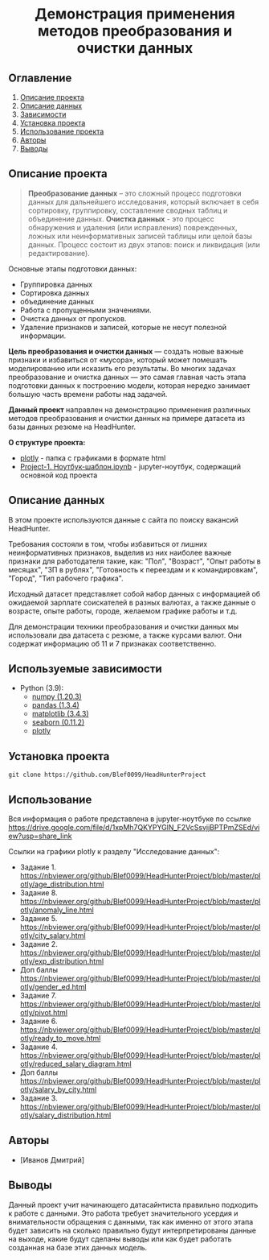 
# <center> Демонстрация применения методов преобразования и очистки данных </center>
## Оглавление
1. [Описание проекта](#Описание-проекта)
2. [Описание данных](#Описание-данных)
3. [Зависимости](#Используемые-зависимости)
4. [Установка проекта](#Установка-проекта)
5. [Использование проекта](#Использование)
6. [Авторы](#Авторы)
7. [Выводы](Использование-проекта)

## Описание проекта

> **Преобразование данных** – это сложный процесс подготовки данных для дальнейшего исследования, который включает в себя сортировку, группировку, составление сводных таблиц и объединение данных.
**Очистка данных** - это процесс обнаружения и удаления (или исправления) поврежденных, ложных или неинформативных записей таблицы или целой базы данных. Процесс состоит из двух этапов: поиск и ликвидация (или редактирование).

Основные этапы подготовки данных:
* Группировка данных
* Сортировка данных
* объединение данных
* Работа с пропущенными значениями.
* Очистка данных от пропусков.
* Удаление признаков и записей, которые не несут полезной информации.

**Цель преобразования и очистки данных** — создать новые важные признаки и избавиться от «мусора», который может помешать моделированию или исказить его результаты. Во многих задачах преобразование и очистка данных — это самая главная часть этапа подготовки данных к построению модели, которая нередко занимает большую часть времени работы над задачей.


**Данный проект** направлен на демонстрацию применения различных методов преобразования и очистки данных на примере датасета из базы данных резюме на HeadHunter.

**О структуре проекта:**
* [plotly](.\plotly) - папка с графиками в формате html
* [Project-1. Ноутбук-шаблон.ipynb](.\Project-1.Ноутбук-шаблон.ipynb) - jupyter-ноутбук, содержащий основной код проекта 


## Описание данных
В этом проекте используются данные с сайта по поиску вакансий HeadHunter. 

Требования состояли в том, чтобы избавиться от лишних неинформативных признаков, выделив из них наиболее важные признаки для работодателя такие, как: "Пол", "Возраст", "Опыт работы в месяцах", "ЗП в рублях", "Готовность к переездам и к командировкам", "Город", "Тип рабочего графика". 

Исходный датасет представляет собой набор данных с информацией об ожидаемой зарплате соискателей в разных валютах, а также данные о возрасте, опыте работы, городе, желаемом графике работы и т.д.

Для демонстрации техники преобразования и очистки данных мы использовали два датасета с резюме, а также курсами валют. Они содержат информацию об 11 и 7 признаках соответственно. 

## Используемые зависимости
* Python (3.9):
    * [numpy (1.20.3)](https://numpy.org)
    * [pandas (1.3.4)](https://pandas.pydata.org)
    * [matplotlib (3.4.3)](https://matplotlib.org)
    * [seaborn (0.11.2)](https://seaborn.pydata.org)
    * [plotly](https://plotly.com/)

## Установка проекта

```
git clone https://github.com/Blef0099/HeadHunterProject
```

## Использование
Вся информация о работе представлена в jupyter-ноутбуке по ссылке https://drive.google.com/file/d/1xpMh7QKYPYGlN_F2VcSsvjjBPTPmZSEd/view?usp=share_link

Ссылки на графики plotly к разделу "Исследование данных":
* Задание 1. https://nbviewer.org/github/Blef0099/HeadHunterProject/blob/master/plotly/age_distribution.html
* Задание 8. https://nbviewer.org/github/Blef0099/HeadHunterProject/blob/master/plotly/anomaly_line.html
* Задание 5. https://nbviewer.org/github/Blef0099/HeadHunterProject/blob/master/plotly/city_salary.html
* Задание 2. https://nbviewer.org/github/Blef0099/HeadHunterProject/blob/master/plotly/exp_distribution.html
* Доп баллы https://nbviewer.org/github/Blef0099/HeadHunterProject/blob/master/plotly/gender_ed.html
* Задание 7. https://nbviewer.org/github/Blef0099/HeadHunterProject/blob/master/plotly/pivot.html
* Задание 6. https://nbviewer.org/github/Blef0099/HeadHunterProject/blob/master/plotly/ready_to_move.html
* Задание 4. https://nbviewer.org/github/Blef0099/HeadHunterProject/blob/master/plotly/reduced_salary_diagram.html
* Доп баллы https://nbviewer.org/github/Blef0099/HeadHunterProject/blob/master/plotly/salary_by_city.html
* Задание 3. https://nbviewer.org/github/Blef0099/HeadHunterProject/blob/master/plotly/salary_distribution.html

## Авторы

* [Иванов Дмитрий]

## Выводы

Данный проект учит начинающего датасайнтиста правильно подходить к работе с данными. Это работа требует значительного усердия и внимательности обращения с данными, так как именно от этого этапа будет зависить на сколько правильно будут интерпретированы данные на выходе, какие будут сделаны выводы или как будет работать созданная на базе этих данных модель. 